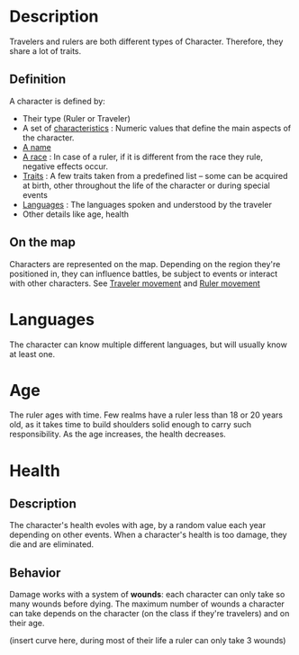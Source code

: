 <!-- TITLE: Characters -->
# Description
Travelers and rulers are both different types of Character. Therefore, they share a lot of traits.
## Definition
A character is defined by:
* Their type (Ruler or Traveler)
* A set of [characteristics](/kingdoms-game/character/characteristics.md) : Numeric values that define the main aspects of the character. 
* [A name](/kingdoms-game/character/name.md)
* [A race](/kingdoms-game/race.md) : In case of a ruler, if it is different from the race they rule, negative effects occur. 
* [Traits](/kingdoms-game/character/traits.md) : A few traits taken from a predefined list – some can be acquired at birth, other throughout the life of the character or during special events
* [Languages](/kingdoms-game/realms/language.md) : The languages spoken and understood by the traveler
* Other details like age, health

## On the map
Characters are represented on the map. Depending on the region they're positioned in, they can influence battles, be subject to events or interact with other characters.
See [Traveler movement](/kingdoms-game/character/traveler.md#map) and [Ruler movement](/kingdoms-game/character/ruler.md#map)
# Languages
The character can know multiple different languages, but will usually know at least one.
# Age
The ruler ages with time. Few realms have a ruler less than 18 or 20 years old, as it takes time to build shoulders solid enough to carry such responsibility.
As the age increases, the health decreases.
# Health
## Description
The character's health evoles with age, by a random value each year depending on other events. When a character's health is too damage, they die and are eliminated.
## Behavior
Damage works with a system of **wounds**: each character can only take so many wounds before dying. 
The maximum number of wounds a character can take depends on the character (on the class if they're travelers) and on their age.

(insert curve here, during most of their life a ruler can only take 3 wounds)